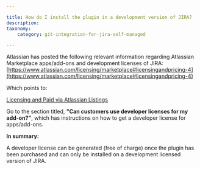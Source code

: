 ```yaml
---

title: How do I install the plugin in a development version of JIRA?
description:
taxonomy:
    category: git-integration-for-jira-self-managed

---
```

Atlassian has posted the following relevant information regarding Atlassian Marketplace apps/add-ons and development licenses of JIRA: [https://www.atlassian.com/licensing/marketplace#licensingandpricing-4](https://www.atlassian.com/licensing/marketplace#licensingandpricing-4)

Which points to:

[Licensing and Paid via Atlassian Listings](https://developer.atlassian.com/market/add-on-licensing-for-developers/licensing-and-paid-via-atlassian-listings)

Go to the section titled, **"Can customers use developer licenses for my add-on?"**, which has instructions on how to get a developer license for apps/add-ons.

**In summary:**

A developer license can be generated (free of charge) once the plugin has been purchased and can only be installed on a development licensed version of JIRA.

